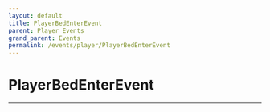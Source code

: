 ```yaml
---
layout: default
title: PlayerBedEnterEvent
parent: Player Events
grand_parent: Events
permalink: /events/player/PlayerBedEnterEvent
---
```


# PlayerBedEnterEvent

---
